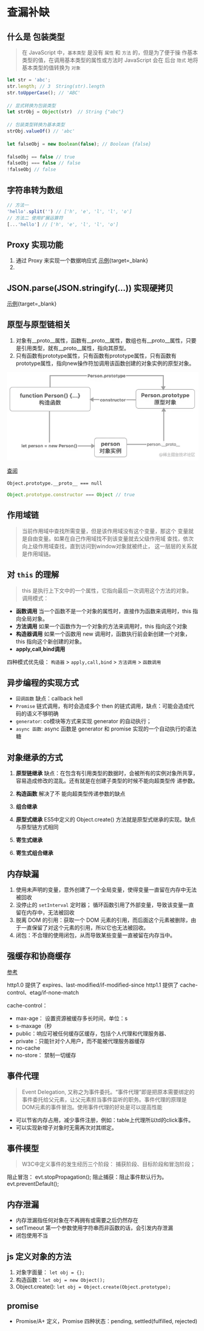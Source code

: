 # 查漏补缺

## 什么是 **包装类型**

> 在 JavaScript 中，`基本类型` 是没有 `属性` 和 `方法` 的，但是为了便于操
作基本类型的值，在调用基本类型的属性或方法时 JavaScript 会在
后台 `隐式` 地将基本类型的值转换为 `对象`

```js
let str = 'abc';
str.length; // 3  String(str).length
str.toUpperCase(); // 'ABC'

// 显式转换为包装类型
let strObj = Object(str)  // String {"abc"}

// 包装类型转换为基本类型
strObj.valueOf() // 'abc'

let falseObj = new Boolean(false); // Boolean {false}

falseObj == false // true
falseObj === false // false
!falseObj // false
```

## 字符串转为数组
```js
// 方法一 
'hello'.split('') // ['h', 'e', 'l', 'l', 'o']
// 方法二 使用扩展运算符
[...'hello'] // ['h', 'e', 'l', 'l', 'o']
```

## Proxy 实现功能
1. 通过 Proxy 来实现一个数据响应式
[示例](/js-playground#proxy-example){target=_blank}
2. 

## JSON.parse(JSON.stringify(...)) 实现硬拷贝

[示例](/js-playground#parse-stringify-copy){target=_blank}

## 原型与原型链相关
1. 对象有__proto__属性，函数有__proto__属性，数组也有__proto__属性，只要是引用类型，就有__proto__属性，指向其原型。
2. 只有函数有prototype属性，只有函数有prototype属性，只有函数有prototype属性，指向new操作符加调用该函数创建的对象实例的原型对象。

![alt](/assets/capture/prototype_relate.png)

[查阅](https://segmentfault.com/a/1190000042725370)

`Object.prototype.__proto__ === null`

```js
Object.prototype.constructor === Object // true
```

## 作用域链
> 当前作用域中查找所需变量，但是该作用域没有这个变量，那这个
变量就是自由变量。如果在自己作用域找不到该变量就去父级作用域
查找，依次向上级作用域查找，直到访问到window对象就被终止，
这一层层的关系就是作用域链。

## 对 `this` 的理解
> this 是执行上下文中的一个属性，它指向最后一次调用这个方法的对象。
调用模式：
- **函数调用** 当一个函数不是一个对象的属性时，直接作为函数来调用时，this 指向全局对象。
- **方法调用** 如果一个函数作为一个对象的方法来调用时，this 指向这个对象
- **构造器调用** 如果一个函数用 new 调用时，函数执行前会新创建一个对象，this 指向这个新创建的对象。
- **apply,call,bind调用**

四种模式优先级： `构造器` > `apply,call,bind` > `方法调用` > `函数调用`

## 异步编程的实现方式
- `回调函数` 缺点：callback hell
- `Promise` 链式调用，有时会造成多个 then 的链式调用，缺点：可能会造成代码的语义不够明确
- `generator`: co模块等方式来实现 generator 的自动执行；
- `async 函数`: async 函数是 generator 和 promise 实现的一个自动执行的语法糖

## 对象继承的方式
1. **原型链继承** 缺点：在包含有引用类型的数据时，会被所有的实例对象所共享，
容易造成修改的混乱。还有就是在创建子类型的时候不能向超类型传
递参数。

2. **构造函数** 解决了不
能向超类型传递参数的缺点

3. **组合继承** 

4. **原型式继承** ES5中定义的 Object.create() 方法就是原型式继承的实现。缺点与原型链方式相同

5. **寄生式继承**

6. **寄生式组合继承**

## 内存缺漏
1. 使用未声明的变量，意外创建了一个全局变量，使得变量一直留在内存中无法被回收
2. 没停止的 `setInterval` 定时器； 循环函数引用了外部变量，导致该变量一直留在内存中，无法被回收
3. 脱离 DOM 的引用：获取一个 DOM 元素的引用，而后面这个元素被删除，由于一直保留了对这个元素的引用，所以它也无法被回收。
4. 闭包：不合理的使用闭包，从而导致某些变量一直被留在内存当中。

## 强缓存和协商缓存
[参考](https://juejin.cn/post/6844903838768431118)

http1.0 提供了 expires、last-modified/if-modified-since
http1.1 提供了 cache-control、etag/if-none-match

cache-control：
- max-age： 设置资源被缓存多长时间，单位：s
- s-maxage（秒 
- public：响应可被任何缓存区缓存，包括个人代理和代理服务器、
- private：只能针对个人用户，而不能被代理服务器缓存
- no-cache
- no-store： 禁制一切缓存

## 事件代理
> Event Delegation, 又称之为事件委托。“事件代理”即是把原本需要绑定的事件委托给⽗元素，让⽗元素担当事件监听的职务。事件代理的原理是DOM元素的事件冒泡。使⽤事件代理的好处是可以提⾼性能

- 可以节省内存占用，减少事件注册，例如：table上代理所以td的click事件。
- 可以实现新增子对象时无需再次对其绑定。

## 事件模型
> W3C中定义事件的发生经历三个阶段： 捕获阶段、目标阶段和冒泡阶段；

阻止冒泡： evt.stopPropagation();
阻止捕获：阻止事件默认行为。 evt.preventDefault();


## 内存泄漏
- 内存泄漏指任何对象在不再拥有或需要之后仍然存在
- setTimeout 第⼀个参数使⽤字符串⽽⾮函数的话，会引发内存泄漏
- 闭包使用不当

## js 定义对象的方法
1. 对象字面量： `let obj = {};`
2. 构造函数：`let obj = new Object();`
3. Object.create(): `let obj = Object.create(Object.prototype);`

## promise 
- Promise/A+ 定义，Promise 四种状态：pending, settled(fulfilled, rejected)